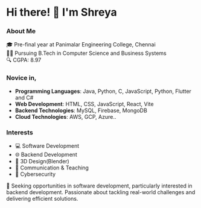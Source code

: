 # Hi there! 👋 I'm Shreya

### About Me

🎓 Pre-final year at Panimalar Engineering College, Chennai  
👩‍💻 Pursuing B.Tech in Computer Science and Business Systems  
🔍 CGPA: 8.97

### Novice in, 
- **Programming Languages**: Java, Python, C, JavaScript, Python, Flutter and C#
- **Web Development**: HTML, CSS, JavaScript, React, Vite
- **Backend Technologies**: MySQL, Firebase, MongoDB
- **Cloud Technologies**: AWS, GCP, Azure..

### Interests
- 💻 Software Development
- 🌐 Backend Development
- 🎨 3D Design(Blender)
- 📢 Communication & Teaching
- 🔐 Cybersecurity 

💼 Seeking opportunities in software development, particularly interested in backend development. Passionate about tackling real-world challenges and delivering efficient solutions.
